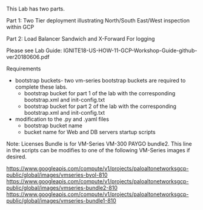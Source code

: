 This Lab has two parts.

Part 1: Two Tier deployment illustrating North/South East/West inspection within GCP

Part 2: Load Balancer Sandwich and X-Forward For logging

Please see Lab Guide:   IGNITE18-US-HOW-11-GCP-Workshop-Guide-github-ver20180606.pdf

Requirements
  - bootstrap buckets- two vm-series bootstrap buckets are required to complete these labs.  
     - bootstrap bucket for part 1 of the lab with the corresponding bootstrap.xml and init-config.txt
     - bootstrap bucket for part 2 of the lab with the corresponding bootstrap.xml and init-config.txt
  - modification to the .py and .yaml files 
     - bootstrap bucket name
     - bucket name for Web and DB servers startup scripts
     
Note: Licenses Bundle is for VM-Series VM-300 PAYGO bundle2.  This line in the scripts can be modifies to one of the following VM-Series images if desired.

 https://www.googleapis.com/compute/v1/projects/paloaltonetworksgcp-public/global/images/vmseries-byol-810
 https://www.googleapis.com/compute/v1/projects/paloaltonetworksgcp-public/global/images/vmseries-bundle2-810
 https://www.googleapis.com/compute/v1/projects/paloaltonetworksgcp-public/global/images/vmseries-bundle1-810
 
